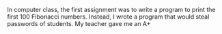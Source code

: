 In computer class, the first assignment was to write a program to print the first 100 Fibonacci numbers. Instead, I wrote a program that would steal passwords of students. My teacher gave me an A+
